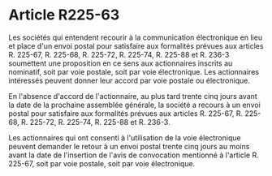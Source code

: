 # Article R225-63

Les sociétés qui entendent recourir à la communication électronique en lieu et place d'un envoi postal pour satisfaire aux formalités prévues aux articles R. 225-67, R. 225-68, R. 225-72, R. 225-74, R. 225-88 et R. 236-3 soumettent une proposition en ce sens aux actionnaires inscrits au nominatif, soit par voie postale, soit par voie électronique. Les actionnaires intéressés peuvent donner leur accord par voie postale ou électronique.

En l'absence d'accord de l'actionnaire, au plus tard trente cinq jours avant la date de la prochaine assemblée générale, la société a recours à un envoi postal pour satisfaire aux formalités prévues aux articles R. 225-67, R. 225-68, R. 225-72, R. 225-74, R. 225-88 et R. 236-3.

Les actionnaires qui ont consenti à l'utilisation de la voie électronique peuvent demander le retour à un envoi postal trente cinq jours au moins avant la date de l'insertion de l'avis de convocation mentionné à l'article R. 225-67, soit par voie postale, soit par voie électronique.
